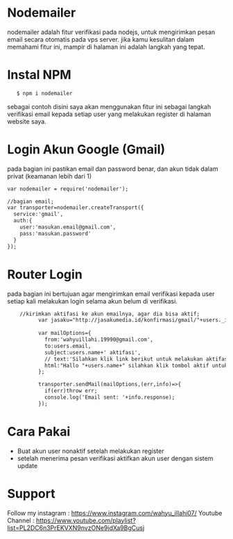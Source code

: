 # Nodemailer
nodemailer adalah fitur verifikasi pada nodejs, untuk mengirimkan pesan email secara otomatis pada vps server.
jika kamu kesulitan dalam memahami fitur ini, mampir di halaman ini adalah langkah yang tepat.

# Instal NPM
``` html
   $ npm i nodemailer
```

sebagai contoh disini saya akan menggunakan fitur ini sebagai langkah verifikasi email kepada setiap user yang melakukan register di halaman website saya.

# Login Akun Google (Gmail)
pada bagian ini pastikan email dan password benar, dan akun tidak dalam privat (keamanan lebih dari 1)

``` html
var nodemailer = require('nodemailer');

//bagian email;
var transporter=nodemailer.createTransport({
  service:'gmail',
  auth:{
    user:'masukan.email@gmail.com',
    pass:'masukan.password'
  }
});

```

# Router Login
pada bagian ini bertujuan agar mengirimkan email verifikasi kepada user setiap kali melakukan login selama akun belum di verifikasi.

``` html
	//kirimkan aktifasi ke akun emailnya, agar dia bisa aktif;
          var jasaku="http://jasakumedia.id/konfirmasi/gmail/"+users._id;
          
          var mailOptions={
            from:'wahyuillahi.19990@gmail.com',
            to:users.email,
            subject:users.name+' aktifasi',
            // text:'Silahkan klik link berikut untuk melakukan aktifasi akun anda https://jasakumedia.herokuapp.com/'+users._id
            html:"Hallo "+users.name+" silahkan klik tombol aktif untuk mengaktifkan akun kamu " + "<a href='"+jasaku+"'>Verifikasi</a>"
          };

          transporter.sendMail(mailOptions,(err,info)=>{
            if(err)throw err;
            console.log('Email sent: '+info.response);
          });
```

# Cara Pakai
- Buat akun user nonaktif setelah melakukan register
- setelah menerima pesan verifikasi aktifkan akun user dengan sistem update

# Support
Follow my instagram : https://www.instagram.com/wahyu_illahi07/ 
Youtube Channel : https://www.youtube.com/playlist?list=PL2DC6n3PrEKVXN9nvzONe9idXa9BgCusj
